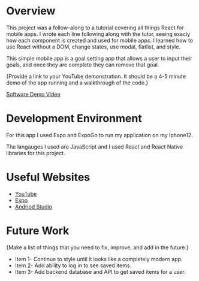 # Overview

This project was a follow-along to a tutorial covering all things React for mobile apps. I wrote each line following along with the tutor, seeing exacly how each component is created and used for mobile apps. I learned how to use React without a DOM, change states, use modal, flatlist, and style.

This simple mobile app is a goal setting app that allows a user to input their goals, and once they are complete they can remove that goal.

{Provide a link to your YouTube demonstration.  It should be a 4-5 minute demo of the app running and a walkthrough of the code.}

[Software Demo Video](https://www.loom.com/share/b339859c37e243d5b657d0675e505905)

# Development Environment

For this app I used Expo and ExpoGo to run my application on my Iphone12.

The langauges I used are JavaScript and I used React and React Native libraries for this project.

# Useful Websites

* [YouTube](https://www.youtube.com/watch?v=VozPNrt-LfE)
* [Expo](https://expo.dev/)
* [Andriod Studio](https://developer.android.com/studio)

# Future Work

{Make a list of things that you need to fix, improve, and add in the future.}
* Item 1- Continue to style until it looks like a completely modern app.
* Item 2- Add ability to log in to see saved items.
* Item 3- Add backend database and API to get saved items for a user.
